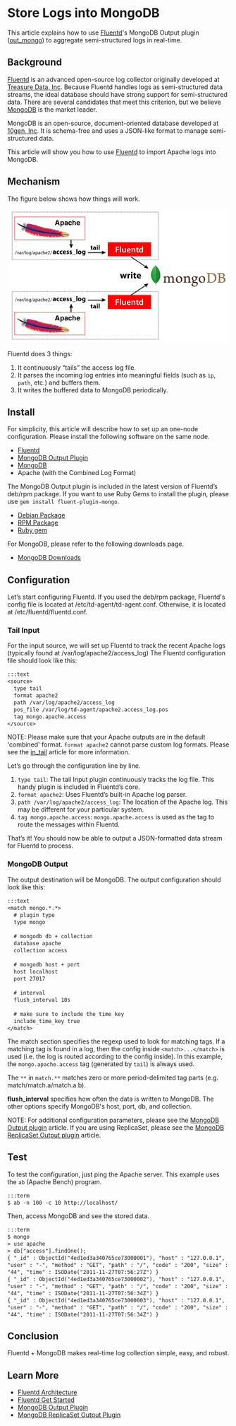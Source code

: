 # Store Logs into MongoDB

This article explains how to use [Fluentd](http://fluentd.org/)'s MongoDB Output plugin ([out_mongo](out_mongo)) to aggregate semi-structured logs in real-time.

## Background

[Fluentd](http://fluentd.org/) is an advanced open-source log collector originally developed at [Treasure Data, Inc](http://www.treasuredata.com/). Because Fluentd handles logs as semi-structured data streams, the ideal database should have strong support for semi-structured data. There are several candidates that meet this criterion, but we believe [MongoDB](http://www.mongodb.org/) is the market leader.

MongoDB is an open-source, document-oriented database developed at [10gen, Inc](http://www.10gen.com/). It is schema-free and uses a JSON-like format to manage semi-structured data.

This article will show you how to use [Fluentd](http://fluentd.org/) to import Apache logs into MongoDB.

## Mechanism

The figure below shows how things will work.

<center>
<img src="/images/apache-to-mongodb.png" />
</center>

Fluentd does 3 things:

1. It continuously “tails” the access log file.
2. It parses the incoming log entries into meaningful fields (such as `ip`, `path`, etc.) and buffers them.
3. It writes the buffered data to MongoDB periodically.

## Install

For simplicity, this article will describe how to set up an one-node configuration. Please install the following software on the same node.

* [Fluentd](http://fluentd.org/)
* [MongoDB Output Plugin](out_mongo)
* [MongoDB](http://www.mongodb.org/)
* Apache (with the Combined Log Format)

The MongoDB Output plugin is included in the latest version of Fluentd’s deb/rpm package. If you want to use Ruby Gems to install the plugin, please use `gem install fluent-plugin-mongo`.

* [Debian Package](install-by-deb)
* [RPM Package](install-by-rpm)
* [Ruby gem](install-by-gem)

For MongoDB, please refer to the following downloads page.

* [MongoDB Downloads](http://www.mongodb.org/downloads)

## Configuration

Let’s start configuring Fluentd. If you used the deb/rpm package, Fluentd's config file is located at /etc/td-agent/td-agent.conf. Otherwise, it is located at /etc/fluentd/fluentd.conf.

### Tail Input

For the input source, we will set up Fluentd to track the recent Apache logs (typically found at /var/log/apache2/access_log) The Fluentd configuration file should look like this:

    :::text
    <source>
      type tail
      format apache2
      path /var/log/apache2/access_log
      pos_file /var/log/td-agent/apache2.access_log.pos
      tag mongo.apache.access
    </source>

NOTE: Please make sure that your Apache outputs are in the default 'combined' format. `format apache2` cannot parse custom log formats. Please see the <a href="in_tail">in_tail</a> article for more information.

Let’s go through the configuration line by line.

1. `type tail`: The tail Input plugin continuously tracks the log file. This handy plugin is included in Fluentd’s core.
2. `format apache2`: Uses Fluentd’s built-in Apache log parser.
3. `path /var/log/apache2/access_log`: The location of the Apache log. This may be different for your particular system.
4. `tag mongo.apache.access`: `mongo.apache.access` is used as the tag to route the messages within Fluentd.

That’s it! You should now be able to output a JSON-formatted data stream for Fluentd to process.

### MongoDB Output

The output destination will be MongoDB. The output configuration should look like this:

    :::text
    <match mongo.*.*>
      # plugin type
      type mongo

      # mongodb db + collection
      database apache
      collection access

      # mongodb host + port
      host localhost
      port 27017

      # interval
      flush_interval 10s

      # make sure to include the time key
      include_time_key true
    </match>

The match section specifies the regexp used to look for matching tags. If a matching tag is found in a log, then the config inside `<match>...</match>` is used (i.e. the log is routed according to the config inside). In this example, the `mongo.apache.access` tag (generated by `tail`) is always used.

The `**` in `match.**` matches zero or more period-delimited tag parts (e.g. match/match.a/match.a.b).

**flush_interval** specifies how often the data is written to MongoDB. The other options specify MongoDB's host, port, db, and collection.

NOTE: For additional configuration parameters, please see the <a href="out_mongo">MongoDB Output plugin</a> article. If you are using ReplicaSet, please see the <a href="out_mongo_replset">MongoDB ReplicaSet Output plugin</a> article.

## Test

To test the configuration, just ping the Apache server. This example uses the `ab` (Apache Bench) program.

    :::term
    $ ab -n 100 -c 10 http://localhost/

Then, access MongoDB and see the stored data.

    :::term
    $ mongo
    > use apache
    > db["access"].findOne();
    { "_id" : ObjectId("4ed1ed3a340765ce73000001"), "host" : "127.0.0.1", "user" : "-", "method" : "GET", "path" : "/", "code" : "200", "size" : "44", "time" : ISODate("2011-11-27T07:56:27Z") }
    { "_id" : ObjectId("4ed1ed3a340765ce73000002"), "host" : "127.0.0.1", "user" : "-", "method" : "GET", "path" : "/", "code" : "200", "size" : "44", "time" : ISODate("2011-11-27T07:56:34Z") }
    { "_id" : ObjectId("4ed1ed3a340765ce73000003"), "host" : "127.0.0.1", "user" : "-", "method" : "GET", "path" : "/", "code" : "200", "size" : "44", "time" : ISODate("2011-11-27T07:56:34Z") }

## Conclusion

Fluentd + MongoDB makes real-time log collection simple, easy, and robust.

## Learn More

- [Fluentd Architecture](architecture)
- [Fluentd Get Started](quickstart)
- [MongoDB Output Plugin](out_mongo)
- [MongoDB ReplicaSet Output Plugin](out_mongo_replset)
